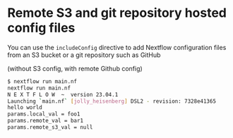 # Remote S3 and git repository hosted config files

You can use the `includeConfig` directive to add Nextflow configuration files from an S3 bucket or a git repository such as GitHub

(without S3 config, with remote Github config)

```bash
$ nextflow run main.nf
nextflow run main.nf
N E X T F L O W  ~  version 23.04.1
Launching `main.nf` [jolly_heisenberg] DSL2 - revision: 7328e41365
hello world
params.local_val = foo1
params.remote_val = bar1
params.remote_s3_val = null
```